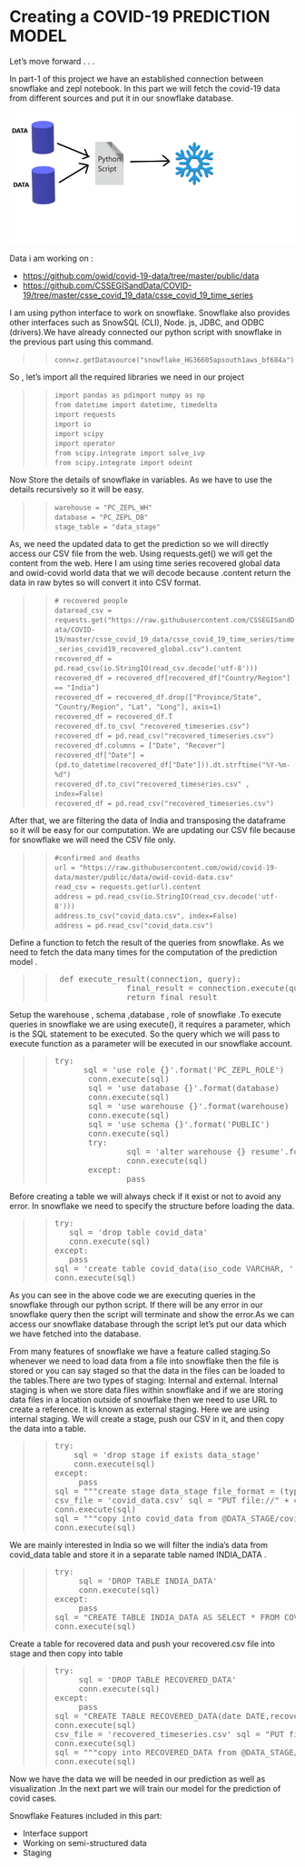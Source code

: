 # Creating a COVID-19 PREDICTION MODEL

Let’s move forward . . .

In part-1 of this project we have an established connection between snowflake and zepl notebook. In this part we will fetch the covid-19 data from different sources and put it in our snowflake database.

![](image.png)

Data i am working on :
* https://github.com/owid/covid-19-data/tree/master/public/data
* https://github.com/CSSEGISandData/COVID-19/tree/master/csse_covid_19_data/csse_covid_19_time_series

I am using python interface to work on snowflake. Snowflake also provides other interfaces such as SnowSQL (CLI), Node. js, JDBC, and ODBC (drivers).We have already connected our python script with snowflake in the previous part using this command.

>> `conn=z.getDatasource("snowflake_HG36605apsouth1aws_bf684a")`

So , let’s import all the required libraries we need in our project

>> `import pandas as pdimport numpy as np` <br/>
>> `from datetime import datetime, timedelta` <br/>
`import requests` <br/>
`import io` <br/>
`import scipy` <br/>
`import operator` <br/>
`from scipy.integrate import solve_ivp` <br/>
`from scipy.integrate import odeint` <br/>

Now Store the details of snowflake in variables. As we have to use the details recursively so it will be easy.

>> `warehouse = "PC_ZEPL_WH"` <br/>
`database = "PC_ZEPL_DB"` <br/>
`stage_table = "data_stage"` <br/>

As, we need the updated data to get the prediction so we will directly access our CSV file from the web. Using requests.get() we will get the content from the web. Here I am using time series recovered global data and owid-covid world data that we will decode because .content return the data in raw bytes so will convert it into CSV format. 

>> ` # recovered people ` <br/>
`dataread_csv = requests.get("https://raw.githubusercontent.com/CSSEGISandData/COVID-19/master/csse_covid_19_data/csse_covid_19_time_series/time_series_covid19_recovered_global.csv").content ` <br/>
`recovered_df = pd.read_csv(io.StringIO(read_csv.decode('utf-8'))) ` <br/>
`recovered_df = recovered_df[recovered_df["Country/Region"] == "India"] ` <br/>
`recovered_df = recovered_df.drop(["Province/State", "Country/Region", "Lat", "Long"], axis=1) ` <br/>
`recovered_df = recovered_df.T ` <br/>
`recovered_df.to_csv( "recovered_timeseries.csv") ` <br/>
`recovered_df = pd.read_csv("recovered_timeseries.csv") ` <br/>
`recovered_df.columns = ["Date", "Recover"] ` <br/>
`recovered_df["Date"] = (pd.to_datetime(recovered_df["Date"])).dt.strftime("%Y-%m-%d") ` <br/>
`recovered_df.to_csv("recovered_timeseries.csv" , index=False) ` <br/>
`recovered_df = pd.read_csv("recovered_timeseries.csv") ` <br/>

After that, we are filtering the data of India and transposing the dataframe so it will be easy for our computation. We are updating our CSV file because for snowflake we will need the CSV file only.

>> `#confirmed and deaths` <br/>
`url = "https://raw.githubusercontent.com/owid/covid-19-data/master/public/data/owid-covid-data.csv" ` <br/>
`read_csv = requests.get(url).content ` <br/>
`address = pd.read_csv(io.StringIO(read_csv.decode('utf-8'))) ` <br/>
`address.to_csv("covid_data.csv", index=False) ` <br/>
`address = pd.read_csv("covid_data.csv") ` <br/>

Define a function to fetch the result of the queries from snowflake. As we need to fetch the data many times for the computation of the prediction model .

>> <pre> def execute_result(connection, query):         
>>                final_result = connection.execute(query).fetchall() 
>>                return final_result </pre>

Setup the warehouse , schema ,database , role of snowflake .To execute queries in snowflake we are using execute(), it requires a parameter, which is the SQL statement to be executed. So the query which we will pass to execute function as a parameter will be executed in our snowflake account.

>> <pre>try: 
>>       sql = 'use role {}'.format('PC_ZEPL_ROLE') 
>>        conn.execute(sql)
>>        sql = 'use database {}'.format(database)
>>        conn.execute(sql)
>>        sql = 'use warehouse {}'.format(warehouse)
>>        conn.execute(sql)
>>        sql = 'use schema {}'.format('PUBLIC')
>>        conn.execute(sql)
>>        try:
>>                sql = 'alter warehouse {} resume'.format(warehouse)
>>                conn.execute(sql) 
>>        except: 
>>                pass</pre>

Before creating a table we will always check if it exist or not to avoid any error. In snowflake we need to specify the structure before loading the data.

>><pre>try: 
>>    sql = 'drop table covid_data' 
>>    conn.execute(sql)  
>>except: 
>>    pass 
>>sql = 'create table covid_data(iso_code VARCHAR, ' \ 'continent VARCHAR ,location VARCHAR ,date DATE, total_cases INT ,new_cases Double, total_deaths INT,new_deaths INT,' \ 'total_cases_per_million DOUBLE, new_cases_per_million DOUBLE , total_deaths_per_million DOUBLE,' \ ' new_deaths_per_million DOUBLE,total_tests INT,new_tests INT,new_test_smoothed DOUBLE, total_tests_per_thousand DOUBLE,' \ 'new_tests_per_thousand DOUBLE ,new_test_smoothed_per_thousand DOUBLE, tests_units VARCHAR,stringency_index BIGINT,population DOUBLE ,population_density DOUBLE ,' \ 'median_age DOUBLE ,aged_65_older DOUBLE ,aged_70_older DOUBLE ,gdp_per_capita DOUBLE ,' \ 'extreme_poverty DOUBLE,cvd_death_rate DOUBLE ,diabetes_prevalence DOUBLE , female_smokers DOUBLE ' \ ',male_smokers DOUBLE ,handwashing_facilities DOUBLE , hospital_beds_per_100k DOUBLE)' 
>>conn.execute(sql) </pre>

As you can see in the above code we are executing queries in the snowflake through our python script. If there will be any error in our snowflake query then the script will terminate and show the error.As we can access our snowflake database through the script let’s put our data which we have fetched into the database. 

From many features of snowflake we have a feature called staging.So whenever we need to load data from a file into snowflake then the file is  stored or you can say staged so that the data in the files can be loaded to the tables.There are two types of staging: Internal and external. Internal staging is when we store data files within snowflake and if we are storing data files in a location outside of snowflake then we need to use URL to create a reference. It is known as external staging. Here we are using internal staging. We will create a stage, push our CSV in it, and then copy the data into a table.

>><pre>try:
>>     sql = 'drop stage if exists data_stage' 
>>     conn.execute(sql) 
>>except: 
>>      pass
>>sql = """create stage data_stage file_format = (type = "csv" field_delimiter = "," skip_header = 1 FIELD_OPTIONALLY_ENCLOSED_BY = '"')""" conn.execute(sql)
>>csv_file = 'covid_data.csv' sql = "PUT file://" + csv_file + " @DATA_STAGE auto_compress=true" 
>>conn.execute(sql)
>>sql = """copy into covid_data from @DATA_STAGE/covid_data.csv.gz file_format = (type = "csv" field_delimiter = "," skip_header = 1 FIELD_OPTIONALLY_ENCLOSED_BY = '"' ERROR_ON_COLUMN_COUNT_MISMATCH = FALSE)""" \ """ON_ERROR = "ABORT_STATEMENT" """
>>conn.execute(sql)</pre>

We are mainly interested in India so we will filter the india’s data from covid_data table and store it in a separate table named INDIA_DATA .

>><pre>try:
>>      sql = 'DROP TABLE INDIA_DATA' 
>>      conn.execute(sql) 
>>except: 
>>      pass
>>sql = "CREATE TABLE INDIA_DATA AS SELECT * FROM COVID_DATA WHERE LOCATION = 'India' 
>>conn.execute(sql)</pre>

Create a table for recovered data and push your recovered.csv file into stage and then copy into table

>><pre>try: 
>>      sql = 'DROP TABLE RECOVERED_DATA'
>>      conn.execute(sql) 
>>except: 
>>      pass
>>sql = "CREATE TABLE RECOVERED_DATA(date DATE,recover INT)" 
>>conn.execute(sql)
>>csv_file = 'recovered_timeseries.csv' sql = "PUT file://" + csv_file + " @DATA_STAGE auto_compress=true" 
>>conn.execute(sql)
>>sql = """copy into RECOVERED_DATA from @DATA_STAGE/recovered_timeseries.csv.gz file_format = (type = "csv" field_delimiter = "," skip_header = 1 FIELD_OPTIONALLY_ENCLOSED_BY = '"' ERROR_ON_COLUMN_COUNT_MISMATCH = FALSE)""" \ """ON_ERROR = "ABORT_STATEMENT" """
>>conn.execute(sql)</pre>

Now we have the data we will be needed in our prediction as well as visualization .In the next part we will train our model for the prediction of covid cases.

Snowflake Features included in this part:

* Interface support
* Working on semi-structured data
* Staging
